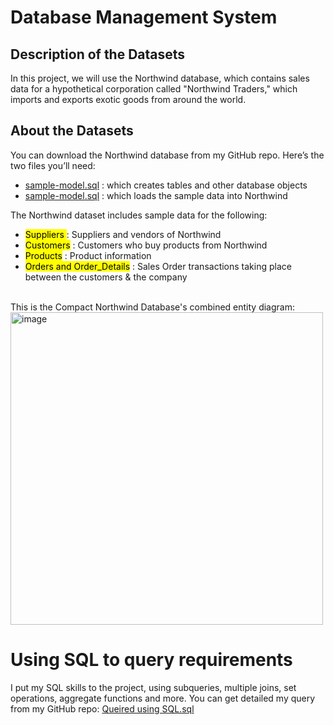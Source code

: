 # Database Management System
## Description of the Datasets
In this project, we will use the Northwind database, which contains sales data for a hypothetical corporation called "Northwind Traders," which imports and exports exotic goods from around the world.

## About the Datasets 
You can download the Northwind database from my GitHub repo. Here’s the two files you’ll need:
  <ul>
      <li> <a href="https://github.com/Khanhlinh1211/Database_Management_System/blob/main/sample-model.sql">sample-model.sql</a> : which creates tables and other database objects </li>
      <li>  <a href="https://github.com/Khanhlinh1211/Database_Management_System/blob/main/sample-data.sql">sample-model.sql</a> : which loads the sample data into Northwind </li>
  </ul>
  
  The Northwind dataset includes sample data for the following:
  <ul>
    <li><mark> Suppliers </mark> : Suppliers and vendors of Northwind</li>
    <li><mark> Customers</mark> : Customers who buy products from Northwind</li>
    <li><mark>Products</mark> : Product information</li>
    <li><mark>Orders and Order_Details</mark> : Sales Order transactions taking place between the customers & the company</li>
  </ul>
  
<br>
This is the Compact Northwind Database's combined entity diagram:
<img width="500" alt="image" src="https://user-images.githubusercontent.com/106904941/182343178-8f4a5d8a-a3c2-457d-bdd5-cc05b0fdba86.png">

# Using SQL to query requirements 
  I put my SQL skills to the project, using subqueries, multiple joins, set operations, aggregate functions and more.
  You can get detailed my query from my GitHub repo: <a href="https://github.com/Khanhlinh1211/Database_Management_System/blob/main/Queired%20using%20SQL.sql">Queired using SQL.sql</a>
